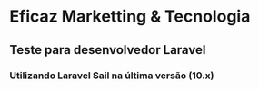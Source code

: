 # Eficaz Marketting & Tecnologia
## Teste para desenvolvedor Laravel

### Utilizando Laravel Sail na última versão (10.x)